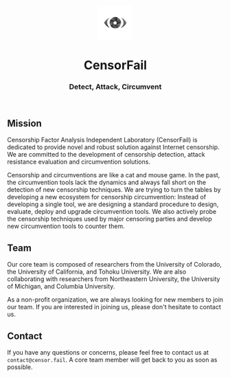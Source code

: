 <p align="center">
  <img src="./img/logo_tb.png" width=80px height=80px/>
</p>
<h1 align="center">CensorFail</h1>
<h3 align="center">Detect, Attack, Circumvent</h3>
<br>

## Mission

Censorship Factor Analysis Independent Laboratory (CensorFail) is dedicated to provide novel and robust solution against Internet censorship. We are committed to the development of censorship detection, attack resistance evaluation and circumvention solutions.

Censorship and circumventions are like a cat and mouse game. In the past, the circumvention tools lack the dynamics and always fall short on the detection of new censorship techniques. We are trying to turn the tables by developing a new ecosystem for censorship circumvention: Instead of developing a single tool, we are designing a standard procedure to design, evaluate, deploy and upgrade circumvention tools. We also actively probe the censorship techniques used by major censoring parties and develop new circumvention tools to counter them.

## Team

Our core team is composed of researchers from the University of Colorado, the University of California, and Tohoku University. We are also collaborating with researchers from Northeastern University, the University of Michigan, and Columbia University.

As a non-profit organization, we are always looking for new members to join our team. If you are interested in joining us, please don't hesitate to contact us.

## Contact

If you have any questions or concerns, please feel free to contact us at `contact@censor.fail`. A core team member will get back to you as soon as possible.